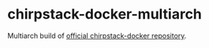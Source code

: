 # chirpstack-docker-multiarch
Multiarch build of [official chirpstack-docker repository](https://github.com/brocaar/chirpstack-docker).

